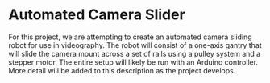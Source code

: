 # Automated Camera Slider

For this project, we are attempting to create an automated camera sliding robot for use in videography. The robot will consist of a one-axis gantry that will slide the camera mount across a set of rails using a pulley system and a stepper motor. The entire setup will likely be run with an Arduino controller. More detail will be added to this description as the project develops.
